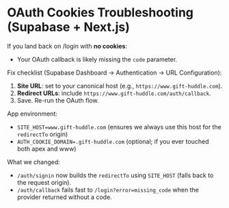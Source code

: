 OAuth Cookies Troubleshooting (Supabase + Next.js)
=================================================

If you land back on /login with **no cookies**:
- Your OAuth callback is likely missing the `code` parameter.

Fix checklist (Supabase Dashboard → Authentication → URL Configuration):
1) **Site URL**: set to your canonical host (e.g., `https://www.gift-huddle.com`).
2) **Redirect URLs**: include `https://www.gift-huddle.com/auth/callback`.
3) Save. Re-run the OAuth flow.

App environment:
- `SITE_HOST=www.gift-huddle.com`  (ensures we always use this host for the `redirectTo` origin)
- `AUTH_COOKIE_DOMAIN=.gift-huddle.com` (optional; if you ever touched both apex and www)

What we changed:
- `/auth/signin` now builds the `redirectTo` using `SITE_HOST` (falls back to the request origin).
- `/auth/callback` fails fast to `/login?error=missing_code` when the provider returned without a code.